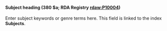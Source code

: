 #### **Subject heading (380 $a;&nbsp;****RDA Registry&nbsp;[rdaw:P10](http://www.rdaregistry.info/Elements/w/#P10004)[004](http://www.rdaregistry.info/Elements/w/#P10004)****)**
Enter subject keywords or genre terms here. This field is linked to the index **Subjects**.